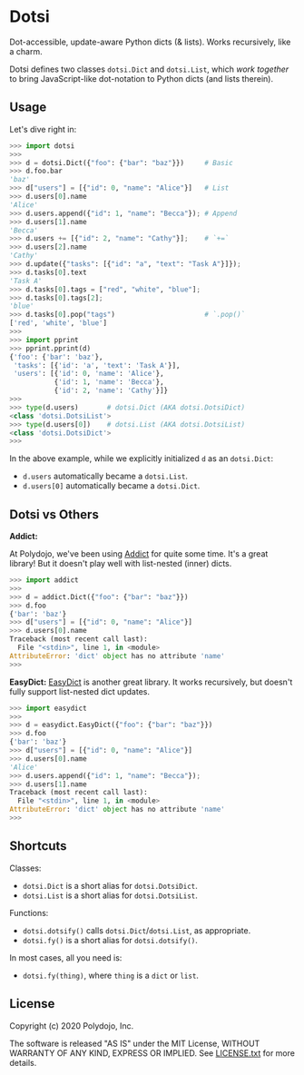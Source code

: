 Dotsi
=====

Dot-accessible, update-aware Python dicts (& lists). Works recursively, like a charm.

Dotsi defines two classes `dotsi.Dict` and `dotsi.List`, which *work together* to bring JavaScript-like dot-notation to Python dicts (and lists therein).

Usage
--------

Let's dive right in:

```py
>>> import dotsi
>>> 
>>> d = dotsi.Dict({"foo": {"bar": "baz"}})     # Basic
>>> d.foo.bar
'baz'
>>> d["users"] = [{"id": 0, "name": "Alice"}]   # List
>>> d.users[0].name
'Alice'
>>> d.users.append({"id": 1, "name": "Becca"}); # Append
>>> d.users[1].name
'Becca'
>>> d.users += [{"id": 2, "name": "Cathy"}];    # `+=`
>>> d.users[2].name
'Cathy'
>>> d.update({"tasks": [{"id": "a", "text": "Task A"}]});
>>> d.tasks[0].text
'Task A'
>>> d.tasks[0].tags = ["red", "white", "blue"];
>>> d.tasks[0].tags[2];
'blue'
>>> d.tasks[0].pop("tags")                      # `.pop()`
['red', 'white', 'blue']
>>> 
>>> import pprint
>>> pprint.pprint(d)
{'foo': {'bar': 'baz'},
 'tasks': [{'id': 'a', 'text': 'Task A'}],
 'users': [{'id': 0, 'name': 'Alice'},
           {'id': 1, 'name': 'Becca'},
           {'id': 2, 'name': 'Cathy'}]}
>>> 
>>> type(d.users)       # dotsi.Dict (AKA dotsi.DotsiDict)
<class 'dotsi.DotsiList'>
>>> type(d.users[0])    # dotsi.List (AKA dotsi.DotsiList)
<class 'dotsi.DotsiDict'> 
>>> 
```

In the above example, while we explicitly initialized `d` as an `dotsi.Dict`:
- `d.users` automatically became a `dotsi.List`.
- `d.users[0]` automatically became a `dotsi.Dict`.

Dotsi vs Others
-------------------

**Addict:**

At Polydojo, we've been using [Addict](https://github.com/mewwts/addict) for quite some time. It's a great library! But it doesn't play well with list-nested (inner) dicts.

```py
>>> import addict
>>> 
>>> d = addict.Dict({"foo": {"bar": "baz"}})
>>> d.foo
{'bar': 'baz'}
>>> d["users"] = [{"id": 0, "name": "Alice"}]
>>> d.users[0].name
Traceback (most recent call last):
  File "<stdin>", line 1, in <module>
AttributeError: 'dict' object has no attribute 'name'
>>> 
```

**EasyDict:**
[EasyDict](https://github.com/makinacorpus/easydict) is another great library. It works recursively, but doesn't fully support list-nested dict updates.

```py
>>> import easydict
>>> 
>>> d = easydict.EasyDict({"foo": {"bar": "baz"}})
>>> d.foo
{'bar': 'baz'}
>>> d["users"] = [{"id": 0, "name": "Alice"}]
>>> d.users[0].name
'Alice'
>>> d.users.append({"id": 1, "name": "Becca"});
>>> d.users[1].name
Traceback (most recent call last):
  File "<stdin>", line 1, in <module>
AttributeError: 'dict' object has no attribute 'name'
>>> 
```

Shortcuts
------------
Classes:
- `dotsi.Dict` is a short alias for `dotsi.DotsiDict`.
- `dotsi.List` is a short alias for `dotsi.DotsiList`.

Functions:
- `dotsi.dotsify()` calls `dotsi.Dict`/`dotsi.List`, as appropriate.
- `dotsi.fy()` is a short alias for `dotsi.dotsify()`.

In most cases, all you need is:
- `dotsi.fy(thing)`, where `thing` is a `dict` or `list`.

License
---------
Copyright (c) 2020 Polydojo, Inc.

The software is released "AS IS" under the MIT License, WITHOUT WARRANTY OF ANY KIND, EXPRESS OR IMPLIED. See [LICENSE.txt](https://github.com/polydojo/dotsi/blob/master/LICENSE.txt) for more details.

